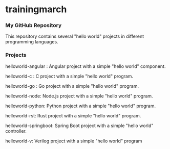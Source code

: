 # trainingmarch
### My GitHub Repository ###

This repository contains several "hello world" projects in different programming languages.

### Projects ###

helloworld-angular : Angular project with a simple "hello world" component.

helloworld-c : C project with a simple "hello world" program.
  
helloworld-go : Go project with a simple "hello world" program.

helloworld-node: Node.js project with a simple "hello world" program.

helloworld-python: Python project with a simple "hello world" program.

helloworld-rst: Rust project with a simple "hello world" program.

helloworld-springboot: Spring Boot project with a simple "hello world" controller.

helloworld-v: Verilog project with a simple "hello world" program




